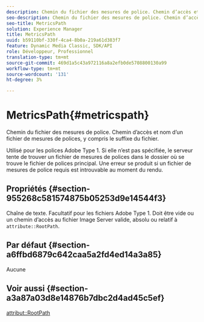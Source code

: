 ```yaml
---
description: Chemin du fichier des mesures de police. Chemin d’accès et nom d’un fichier de mesures de polices, y compris le suffixe du fichier.
seo-description: Chemin du fichier des mesures de police. Chemin d’accès et nom d’un fichier de mesures de polices, y compris le suffixe du fichier.
seo-title: MetricsPath
solution: Experience Manager
title: MetricsPath
uuid: b59110bf-330f-4ca4-8b0a-219a61d383f7
feature: Dynamic Media Classic, SDK/API
role: Développeur, Professionnel
translation-type: tm+mt
source-git-commit: 469d1a5c43a972116a8a2efb0de5708800130a99
workflow-type: tm+mt
source-wordcount: '131'
ht-degree: 3%

---
```



# MetricsPath{#metricspath}

Chemin du fichier des mesures de police. Chemin d’accès et nom d’un fichier de mesures de polices, y compris le suffixe du fichier.

Utilisé pour les polices Adobe Type 1. Si elle n’est pas spécifiée, le serveur tente de trouver un fichier de mesures de polices dans le dossier où se trouve le fichier de polices principal. Une erreur se produit si un fichier de mesures de police requis est introuvable au moment du rendu.

## Propriétés {#section-955268c581574875b05253d9e14544f3}

Chaîne de texte. Facultatif pour les fichiers Adobe Type 1. Doit être vide ou un chemin d’accès au fichier Image Server valide, absolu ou relatif à `attribute::RootPath`.

## Par défaut {#section-a6ffbd6879c642caa5a2fd4ed14a3a85}

Aucune

## Voir aussi {#section-a3a87a03d8e14876b7dbc2d4ad45c5ef}

[attribut::RootPath](/help/aem-is-ir-api/is-api/image-catalog/image-serving-api-ref/c-image-catalog-reference/c-attributes-reference/r-rootpath.md)
